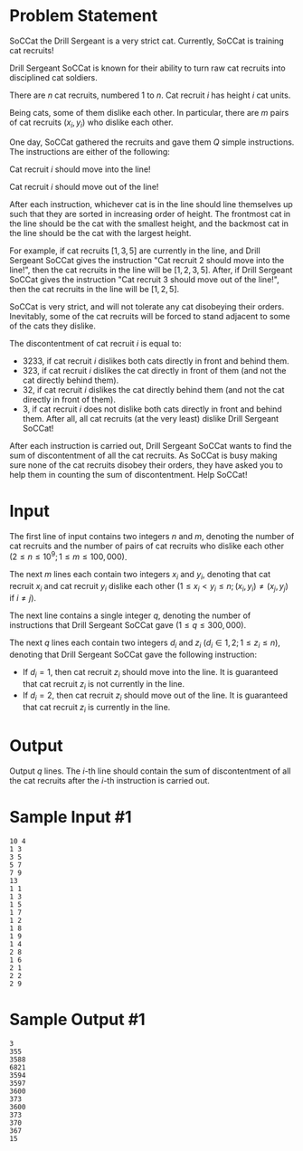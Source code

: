 # Problem Statement
SoCCat the Drill Sergeant is a very strict cat. Currently, SoCCat is training cat recruits!

Drill Sergeant SoCCat is known for their ability to turn raw cat recruits into disciplined cat soldiers.

There are $n$ cat recruits, numbered $1$ to $n$. Cat recruit $i$ has height $i$ cat units.

Being cats, some of them dislike each other. In particular, there are $m$ pairs of cat recruits $(x_i, y_i)$ who dislike each other.

One day, SoCCat gathered the recruits and gave them $Q$ simple instructions. The instructions are either of the following:

Cat recruit $i$ should move into the line!

Cat recruit $i$ should move out of the line!

After each instruction, whichever cat is in the line should line themselves up such that they are sorted in increasing order of height. The frontmost cat in the line should be the cat with the smallest height, and the backmost cat in the line should be the cat with the largest height.

For example, if cat recruits $[1, 3, 5]$ are currently in the line, and Drill Sergeant SoCCat gives the instruction "Cat recruit $2$ should move into the line!", then the cat recruits in the line will be $[1, 2, 3, 5]$. After, if Drill Sergeant SoCCat gives the instruction "Cat recruit $3$ should move out of the line!", then the cat recruits in the line will be $[1, 2, 5]$.

SoCCat is very strict, and will not tolerate any cat disobeying their orders. Inevitably, some of the cat recruits will be forced to stand adjacent to some of the cats they dislike.

The discontentment of cat recruit $i$ is equal to:

- $3233$, if cat recruit $i$ dislikes both cats directly in front and behind them.
- $323$, if cat recruit $i$ dislikes the cat directly in front of them (and not the cat directly behind them).
- $32$, if cat recruit $i$ dislikes the cat directly behind them (and not the cat directly in front of them).
- $3$, if cat recruit $i$ does not dislike both cats directly in front and behind them. After all, all cat recruits (at the very least) dislike Drill Sergeant SoCCat!

After each instruction is carried out, Drill Sergeant SoCCat wants to find the sum of discontentment of all the cat recruits. As SoCCat is busy making sure none of the cat recruits disobey their orders, they have asked you to help them in counting the sum of discontentment. Help SoCCat!

# Input

The first line of input contains two integers $n$ and $m$, denoting the number of cat recruits and the number of pairs of cat recruits who dislike each other $(2 \leq n \leq 10^9; 1 \leq m \leq 100,000)$.

The next $m$ lines each contain two integers $x_i$ and $y_i$, denoting that cat recruit $x_i$ and cat recruit $y_i$ dislike each other $(1 \leq x_i < y_i \leq n; (x_i, y_i) \ne (x_j, y_j)$ if $i \ne j)$.

The next line contains a single integer $q$, denoting the number of instructions that Drill Sergeant SoCCat gave $(1 \leq q \leq 300,000)$.

The next $q$ lines each contain two integers $d_i$ and $z_i$ $(d_i \in {1, 2}; 1 \leq z_i \leq n)$, denoting that Drill Sergeant SoCCat gave the following instruction:

- If $d_i = 1$, then cat recruit $z_i$ should move into the line. It is guaranteed that cat recruit $z_i$ is not currently in the line.
- If $d_i = 2$, then cat recruit $z_i$ should move out of the line. It is guaranteed that cat recruit $z_i$ is currently in the line.

# Output

Output $q$ lines. The $i$-th line should contain the sum of discontentment of all the cat recruits after the $i$-th instruction is carried out.

# Sample Input #1
```
10 4
1 3
3 5
5 7
7 9
13
1 1
1 3
1 5
1 7
1 2
1 8
1 9
1 4
2 8
1 6
2 1
2 2
2 9
```
# Sample Output #1
```
3
355
3588
6821
3594
3597
3600
373
3600
373
370
367
15
```